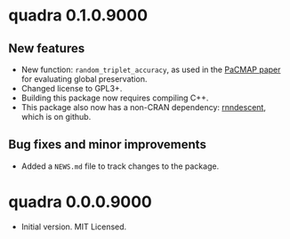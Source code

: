# quadra 0.1.0.9000

## New features

* New function: `random_triplet_accuracy`, as used in the [PaCMAP
paper](https://jmlr.org/papers/v22/20-1061.html) for evaluating global
preservation.
* Changed license to GPL3+.
* Building this package now requires compiling C++.
* This package also now has a non-CRAN dependency:
[rnndescent](https://github.com/jlmelville/rnndescent), which is on github.

## Bug fixes and minor improvements

* Added a `NEWS.md` file to track changes to the package.

# quadra 0.0.0.9000

* Initial version. MIT Licensed.

